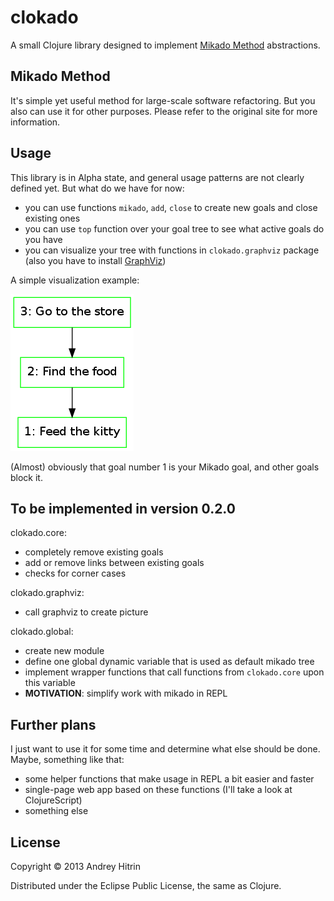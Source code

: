 # clokado

A small Clojure library designed to implement [Mikado Method](http://mikadomethod.wordpress.com/) abstractions.

## Mikado Method

It's simple yet useful method for large-scale software refactoring. But you also can use it for other purposes. Please refer to the original site for more information.

## Usage

This library is in Alpha state, and general usage patterns are not clearly defined yet. But what do we have for now:

 * you can use functions `mikado`, `add`, `close` to create new goals and close existing ones
 * you can use `top` function over your goal tree to see what active goals do you have
 * you can visualize your tree with functions in `clokado.graphviz` package (also you have to install [GraphViz](http://graphviz.org/))

A simple visualization example:

![pic](doc/example.png)

(Almost) obviously that goal number 1 is your Mikado goal, and other goals block it.

## To be implemented in version 0.2.0

clokado.core:

 * completely remove existing goals
 * add or remove links between existing goals
 * checks for corner cases

clokado.graphviz:

 * call graphviz to create picture

clokado.global:

 * create new module
 * define one global dynamic variable that is used as default mikado tree
 * implement wrapper functions that call functions from `clokado.core` upon this variable
 * **MOTIVATION**: simplify work with mikado in REPL

## Further plans

I just want to use it for some time and determine what else should be done. Maybe, something like that:

 * some helper functions that make usage in REPL a bit easier and faster
 * single-page web app based on these functions (I'll take a look at ClojureScript)
 * something else

## License

Copyright © 2013 Andrey Hitrin

Distributed under the Eclipse Public License, the same as Clojure.
